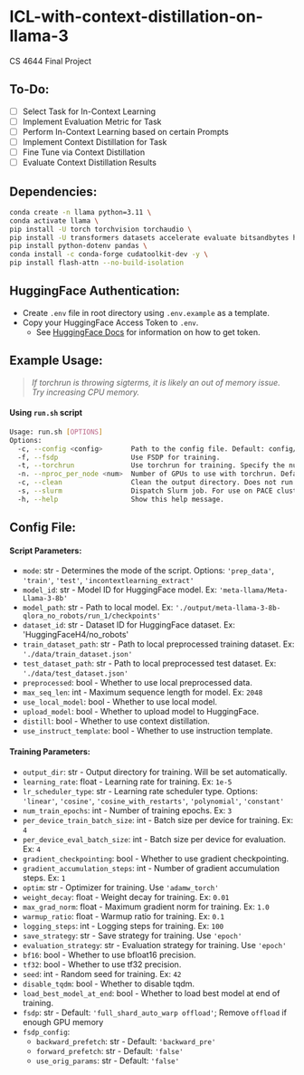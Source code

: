 # ICL-with-context-distillation-on-llama-3

CS 4644 Final Project

## To-Do:

-   [ ] Select Task for In-Context Learning
-   [ ] Implement Evaluation Metric for Task
-   [ ] Perform In-Context Learning based on certain Prompts
-   [ ] Implement Context Distillation for Task
-   [ ] Fine Tune via Context Distillation
-   [ ] Evaluate Context Distillation Results

## Dependencies:

```bash
conda create -n llama python=3.11 \
conda activate llama \
pip install -U torch torchvision torchaudio \
pip install -U transformers datasets accelerate evaluate bitsandbytes huggingface_hub trl peft \
pip install python-dotenv pandas \
conda install -c conda-forge cudatoolkit-dev -y \
pip install flash-attn --no-build-isolation
```

## HuggingFace Authentication:

-   Create `.env` file in root directory using `.env.example` as a template.
-   Copy your HuggingFace Access Token to `.env`.
    -   See [HuggingFace Docs](https://huggingface.co/docs/hub/en/security-tokens) for information on how to get token.

## Example Usage:

> _If torchrun is throwing sigterms, it is likely an out of memory issue. Try increasing CPU memory._

#### Using `run.sh` script

```bash
Usage: run.sh [OPTIONS]
Options:
  -c, --config <config>       Path to the config file. Default: config/llama-3-8b-qlora.yaml.
  -f, --fsdp                  Use FSDP for training.
  -t, --torchrun              Use torchrun for training. Specify the number of GPUs with --nproc_per_node.
  -n. --nproc_per_node <num>  Number of GPUs to use with torchrun. Default: 4.
  -c, --clean                 Clean the output directory. Does not run the training.
  -s, --slurm                 Dispatch Slurm job. For use on PACE cluster only.
  -h, --help                  Show this help message.
```

## Config File:

#### Script Parameters:

-   `mode`: str - Determines the mode of the script. Options: `'prep_data'`, `'train'`, `'test'`, `'incontextlearning_extract'`
-   `model_id`: str - Model ID for HuggingFace model. Ex: `'meta-llama/Meta-Llama-3-8b'`
-   `model_path`: str - Path to local model. Ex: `'./output/meta-llama-3-8b-qlora_no_robots/run_1/checkpoints'`
-   `dataset_id`: str - Dataset ID for HuggingFace dataset. Ex: 'HuggingFaceH4/no_robots'
-   `train_dataset_path`: str - Path to local preprocessed training dataset. Ex: `'./data/train_dataset.json'`
-   `test_dataset_path`: str - Path to local preprocessed test dataset. Ex: `'./data/test_dataset.json'`
-   `preprocessed`: bool - Whether to use local preprocessed data.
-   `max_seq_len`: int - Maximum sequence length for model. Ex: `2048`
-   `use_local_model`: bool - Whether to use local model.
-   `upload_model`: bool - Whether to upload model to HuggingFace.
-   `distill`: bool - Whether to use context distillation.
-   `use_instruct_template`: bool - Whether to use instruction template.

#### Training Parameters:

-   `output_dir`: str - Output directory for training. Will be set automatically.
-   `learning_rate`: float - Learning rate for training. Ex: `1e-5`
-   `lr_scheduler_type`: str - Learning rate scheduler type. Options: `'linear'`, `'cosine'`, `'cosine_with_restarts'`, `'polynomial'`, `'constant'`
-   `num_train_epochs`: int - Number of training epochs. Ex: `3`
-   `per_device_train_batch_size`: int - Batch size per device for training. Ex: `4`
-   `per_device_eval_batch_size`: int - Batch size per device for evaluation. Ex: `4`
-   `gradient_checkpointing`: bool - Whether to use gradient checkpointing.
-   `gradient_accumulation_steps`: int - Number of gradient accumulation steps. Ex: `1`
-   `optim`: str - Optimizer for training. Use `'adamw_torch'`
-   `weight_decay`: float - Weight decay for training. Ex: `0.01`
-   `max_grad_norm`: float - Maximum gradient norm for training. Ex: `1.0`
-   `warmup_ratio`: float - Warmup ratio for training. Ex: `0.1`
-   `logging_steps`: int - Logging steps for training. Ex: `100`
-   `save_strategy`: str - Save strategy for training. Use `'epoch'`
-   `evaluation_strategy`: str - Evaluation strategy for training. Use `'epoch'`
-   `bf16`: bool - Whether to use bfloat16 precision.
-   `tf32`: bool - Whether to use tf32 precision.
-   `seed`: int - Random seed for training. Ex: `42`
-   `disable_tqdm`: bool - Whether to disable tqdm.
-   `load_best_model_at_end`: bool - Whether to load best model at end of training.
-   `fsdp`: str - Default: `'full_shard_auto_warp offload'`; Remove `offload` if enough GPU memory
-   `fsdp_config`:
    -   `backward_prefetch`: str - Default: `'backward_pre'`
    -   `forward_prefetch`: str - Default: `'false'`
    -   `use_orig_params`: str - Default: `'false'`

